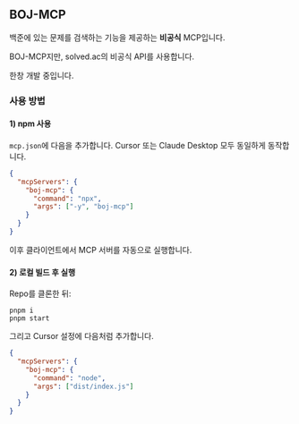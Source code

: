 ## BOJ-MCP

백준에 있는 문제를 검색하는 기능을 제공하는 **비공식** MCP입니다.

BOJ-MCP지만, solved.ac의 비공식 API를 사용합니다.

한창 개발 중입니다.

### 사용 방법

#### 1) npm 사용

`mcp.json`에 다음을 추가합니다. Cursor 또는 Claude Desktop 모두 동일하게 동작합니다.

```json
{
  "mcpServers": {
    "boj-mcp": {
      "command": "npx",
      "args": ["-y", "boj-mcp"]
    }
  }
}
```

이후 클라이언트에서 MCP 서버를 자동으로 실행합니다.

#### 2) 로컬 빌드 후 실행

Repo를 클론한 뒤:

```
pnpm i
pnpm start
```

그리고 Cursor 설정에 다음처럼 추가합니다.

```json
{
  "mcpServers": {
    "boj-mcp": {
      "command": "node",
      "args": ["dist/index.js"]
    }
  }
}
```